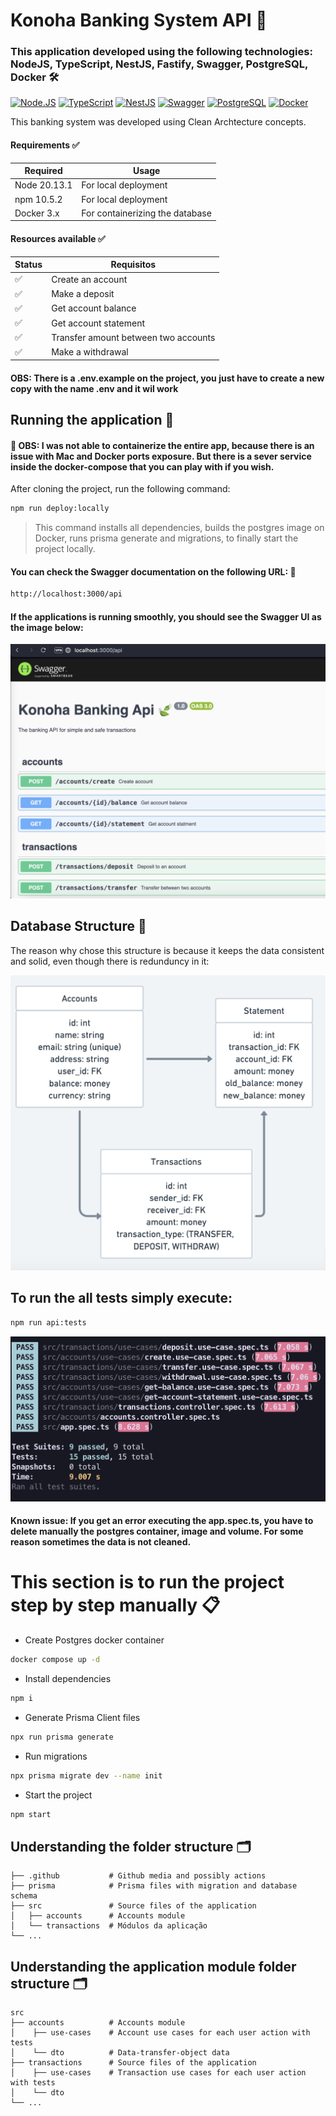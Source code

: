 # Konoha Banking System API 🍃

### This application developed using the following technologies: NodeJS, TypeScript, NestJS, Fastify, Swagger, PostgreSQL, Docker  🛠

[![Node.JS](https://img.shields.io/badge/-Node.JS-339933?logo=node.js&logoColor=white)](https://nodejs.org/en/) [![TypeScript](https://img.shields.io/badge/-TypeScript-3178C6?logo=typescript&logoColor=white)](https://www.typescriptlang.org/) [![NestJS](https://img.shields.io/badge/-NestJS-black?logo=nestjs&logoColor=red)](https://nestjs.com) [![Swagger](https://img.shields.io/badge/-Swagger-green?logo=swagger&logoColor=white)](https://swagger.io) [![PostgreSQL](https://img.shields.io/badge/-Postgres-grey?logo=postgresql&logoColor=white)](https://www.postgresql.org/) [![Docker](https://img.shields.io/badge/-Docker-2496ed?logo=docker&logoColor=white)](https://docs.docker.com/)

This banking system was developed using Clean Archtecture concepts.


#### Requirements ✅

| Required  | Usage |
| ------------- | -------------- |
| Node 20.13.1     | For local deployment |
| npm 10.5.2     | For local deployment |
| Docker 3.x    | For containerizing the database |

#### Resources available ✅

| Status | Requisitos |
| ------------- | -------------- |
| ✅     | Create an account |
| ✅    | Make a deposit|
| ✅    | Get account balance |
| ✅ | Get account statement |
| ✅ | Transfer amount between two accounts |
| ✅ | Make a withdrawal |

#### OBS: There is a .env.example on the project, you just have to create a new copy with the name .env and it wil work

## Running the application 🍃

#### 🔴 OBS: I was not able to containerize the entire app, because there is an issue with Mac and Docker ports exposure. But there is a sever service inside the docker-compose that you can play with if you wish.


After cloning the project, run the following command:

```bash
npm run deploy:locally
```
> This command installs all dependencies, builds the postgres image on Docker, runs prisma generate and migrations, to finally start the project locally.

#### You can check the Swagger documentation on the following URL: 📜

```bash
http://localhost:3000/api
```
#### If the applications is running smoothly, you should see the Swagger UI as the image below:
![Swagger](.github/media/swagger-localhost.png)

## Database Structure 🧮

The reason why chose this structure is because it keeps the data consistent and solid, even though there is redunduncy in it:


![DB UML](.github/media/db-uml.png)

## To run the all tests simply execute: 

```bash
npm run api:tests
```
![Tests](.github/media/tests.png)

#### Known issue: If you get an error executing the app.spec.ts, you have to delete manually the postgres container, image and volume. For some reason sometimes the data is not cleaned.


# This section is to run the project step by step manually 📋

- Create Postgres docker container
```bash
docker compose up -d
```
- Install dependencies
```bash
npm i
```
- Generate Prisma Client files

```bash
npx run prisma generate
```
- Run migrations
```bash
npx prisma migrate dev --name init
```
- Start the project
```bash
npm start
```

## Understanding the folder structure 🗂

    ├── .github           # Github media and possibly actions
    ├── prisma            # Prisma files with migration and database schema 
    ├── src               # Source files of the application
    │   ├── accounts      # Accounts module
    │   └── transactions  # Módulos da aplicação
    └── ...
## Understanding the application module folder structure 🗂

    src
    ├── accounts          # Accounts module
    │    ├── use-cases    # Account use cases for each user action with tests
    │    └── dto          # Data-transfer-object data
    ├── transactions      # Source files of the application
    │    ├── use-cases    # Transaction use cases for each user action with tests
    │    └── dto          
    └── ...